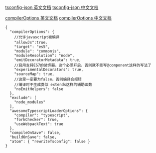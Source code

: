 
[tsconfig-json 英文文档](http://www.typescriptlang.org/docs/handbook/tsconfig-json.html)
[tsconfig-json 中文文档](http://www.tslang.cn/docs/handbook/tsconfig-json.html)

[compilerOptions 英文文档](http://www.typescriptlang.org/docs/handbook/compiler-options.html)
[compilerOptions 中文文档](http://www.tslang.cn/docs/handbook/compiler-options.html)

```
{
  "compilerOptions": {
    //允许javascript被编译
    "allowJs":true，
    "target": "es5",
    "module": "commonjs",
    "moduleResolution": "node",
    "emitDecoratorMetadata": true,
    //启用支持ES7的装饰器，这个必须开启，否则就不能写@component这样的写法了
    "experimentalDecorators": true,
    "sourceMap": true,
    //这里一定要为false，否则编译会报错
    //编译时不生成类似 extends这样的辅助函数
    "noEmitHelpers": false
  },
  "exclude": [
    "node_modules"
  ],
  "awesomeTypescriptLoaderOptions": {
    "compiler": "typescript",
    "forkChecker": true,
    "useWebpackText": true
  },
  "compileOnSave": false,
  "buildOnSave": false,
  "atom": { "rewriteTsconfig": false }
}
```